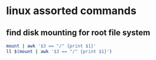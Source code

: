 # linux assorted commands

## find disk mounting for root file system
```bash
mount | awk '$3 == "/" {print $1}'
ll $(mount | awk '$3 == "/" {print $1}')
```
